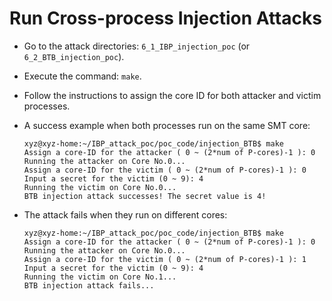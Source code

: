 # Run Cross-process Injection Attacks
* Go to the attack directories: `6_1_IBP_injection_poc` (or `6_2_BTB_injection_poc`).
* Execute the command: `make`.
* Follow the instructions to assign the core ID for both attacker and victim processes.
* A success example when both processes run on the same SMT core:

    ```
    xyz@xyz-home:~/IBP_attack_poc/poc_code/injection_BTB$ make
    Assign a core-ID for the attacker ( 0 ~ (2*num of P-cores)-1 ): 0
    Running the attacker on Core No.0...
    Assign a core-ID for the victim ( 0 ~ (2*num of P-cores)-1 ): 0
    Input a secret for the victim (0 ~ 9): 4
    Running the victim on Core No.0...
    BTB injection attack successes! The secret value is 4!
    ```

* The attack fails when they run on different cores:
    ```
    xyz@xyz-home:~/IBP_attack_poc/poc_code/injection_BTB$ make
    Assign a core-ID for the attacker ( 0 ~ (2*num of P-cores)-1 ): 0
    Running the attacker on Core No.0...
    Assign a core-ID for the victim ( 0 ~ (2*num of P-cores)-1 ): 1
    Input a secret for the victim (0 ~ 9): 4
    Running the victim on Core No.1...
    BTB injection attack fails...
    ```